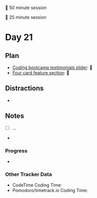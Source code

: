 🍒 50 minute session

🍅 25 minute session

# Day 21

## Plan

-   [Coding bootcamp testimonials slider](https://www.frontendmentor.io/challenges/coding-bootcamp-testimonials-slider-4FNyLA8JL): 🍒
-   [Four card feature section](https://www.frontendmentor.io/challenges/four-card-feature-section-weK1eFYK): 🍒

## Distractions

-

## Notes

-   [ ] ...

-

### Progress

-

### Other Tracker Data

-   CodeTime Coding Time:
-   Pomodoro/timetrack.io Coding Time:
